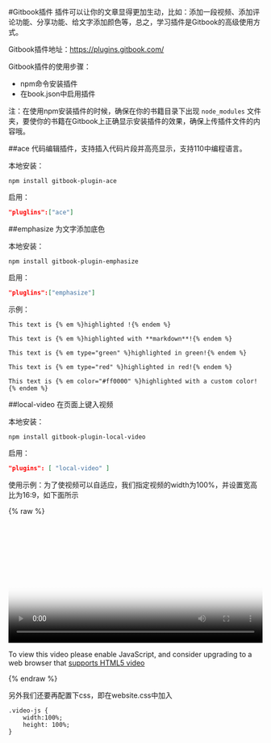 #Gitbook插件
插件可以让你的文章显得更加生动，比如：添加一段视频、添加评论功能、分享功能、给文字添加颜色等，总之，学习插件是Gitbook的高级使用方式。

Gitbook插件地址：https://plugins.gitbook.com/

Gitbook插件的使用步骤：
* npm命令安装插件
* 在book.json中启用插件   

注：在使用npm安装插件的时候，确保在你的书籍目录下出现 `node_modules` 文件夹，要使你的书籍在Gitbook上正确显示安装插件的效果，确保上传插件文件的内容哦。

##ace 
代码编辑插件，支持插入代码片段并高亮显示，支持110中编程语言。

本地安装：   
```
npm install gitbook-plugin-ace
```

启用：   
```json
"pluglins":["ace"]
```


##emphasize
为文字添加底色

本地安装：   
```
npm install gitbook-plugin-emphasize
```

启用：  
```json 
"pluglins":["emphasize"]
```

示例：   
```
This text is {% em %}highlighted !{% endem %}

This text is {% em %}highlighted with **markdown**!{% endem %}

This text is {% em type="green" %}highlighted in green!{% endem %}

This text is {% em type="red" %}highlighted in red!{% endem %}

This text is {% em color="#ff0000" %}highlighted with a custom color!{% endem %}
```

##local-video
在页面上键入视频

本地安装：
```   
npm install gitbook-plugin-local-video
```

启用： 
```json  
"plugins": [ "local-video" ]
```

使用示例：为了使视频可以自适应，我们指定视频的width为100%，并设置宽高比为16:9，如下面所示

{% raw %}
<video id="my-video" class="video-js" controls preload="auto" width="100%" 
poster="http://zhangjikai.com/resource/poster.jpg" data-setup='{"aspectRatio":"16:9"}'>
  <!-- <source src="http://zhangjikai.com/resource/demo.mp4" type='video/mp4' > -->
  <source src="http://120.25.195.103/timo/sss.mp4" type='video/mp4' >
  <p class="vjs-no-js">
    To view this video please enable JavaScript, and consider upgrading to a web browser that
    <a href="http://videojs.com/html5-video-support/" target="_blank">supports HTML5 video</a>
  </p>
</video>
{% endraw %}

另外我们还要再配置下css，即在website.css中加入

    .video-js {
        width:100%;
        height: 100%;
    }
